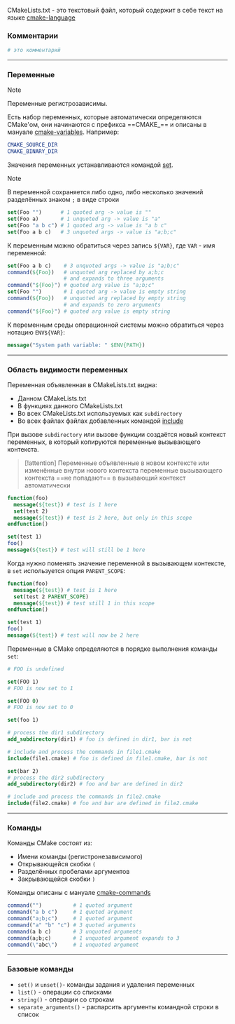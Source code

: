 CMakeLists.txt - это текстовый файл, который содержит в себе текст на языке [cmake-language](https://cmake.org/cmake/help/latest/manual/cmake-language.7.html#manual:cmake-language(7))

### Комментарии

```cmake
# это комментарий
```

---
### Переменные

> [!note]
> Переменные регистрозависимы.

Есть набор переменных, которые автоматически определяются CMake'ом, 
они начинаются с префикса ==CMAKE_== и описаны в мануале [cmake-variables](https://cmake.org/cmake/help/latest/manual/cmake-variables.7.html#manual:cmake-variables(7)).
Например:
```cmake
CMAKE_SOURCE_DIR
CMAKE_BINARY_DIR
```

Значения переменных устанавливаются командой [set](https://cmake.org/cmake/help/latest/command/set.html#command:set). 
>[!note]
>В переменной сохраняется либо одно, либо несколько значений разделённых знаком `;` в виде строки

```cmake
set(Foo "")      # 1 quoted arg -> value is ""
set(Foo a)       # 1 unquoted arg -> value is "a"
set(Foo "a b c") # 1 quoted arg -> value is "a b c"
set(Foo a b c)   # 3 unquoted args -> value is "a;b;c"
```

К переменным можно обратиться через запись `${VAR}`, где `VAR` - имя переменной:
```cmake
set(Foo a b c)    # 3 unquoted args -> value is "a;b;c"
command(${Foo})   # unquoted arg replaced by a;b;c
                  # and expands to three arguments
command("${Foo}") # quoted arg value is "a;b;c"
set(Foo "")       # 1 quoted arg -> value is empty string
command(${Foo})   # unquoted arg replaced by empty string
                  # and expands to zero arguments
command("${Foo}") # quoted arg value is empty string
```

К переменным среды операционной системы можно обратиться через нотацию `ENV${VAR}`:
```cmake
message("System path variable: " $ENV{PATH})
```

---
### Область видимости переменных

Переменная объявленная в CMakeLists.txt видна:
- Данном CMakeLists.txt
- В функциях данного CMakeLists.txt
- Во всех CMakeLists.txt используемых как `subdirectory`
- Во всех файлах файлах добавленных командой [include](https://cmake.org/cmake/help/latest/command/include.html#command:include)

При вызове `subdirectory` или вызове функции создаётся новый контекст переменных, в который копируются переменные вызывающего контекста.
>[!attention]
>Переменные объявленные в новом контексте или изменённые внутри нового контекста переменные вызывающего контекста ==не попадают== в вызывающий контекст автоматически

```cmake
function(foo)
  message(${test}) # test is 1 here
  set(test 2)
  message(${test}) # test is 2 here, but only in this scope
endfunction()

set(test 1)
foo()
message(${test}) # test will still be 1 here
```

Когда нужно поменять значение переменной в вызывающем контексте, в `set` используется опция `PARENT_SCOPE`:
```cmake
function(foo)
  message(${test}) # test is 1 here
  set(test 2 PARENT_SCOPE)
  message(${test}) # test still 1 in this scope
endfunction()

set(test 1)
foo()
message(${test}) # test will now be 2 here
```

Переменные в CMake определяются в порядке выполнения команды `set`:
```cmake
# FOO is undefined

set(FOO 1)
# FOO is now set to 1

set(FOO 0)
# FOO is now set to 0
```

```cmake
set(foo 1)

# process the dir1 subdirectory 
add_subdirectory(dir1) # foo is defined in dir1, bar is not

# include and process the commands in file1.cmake
include(file1.cmake) # foo is defined in file1.cmake, bar is not

set(bar 2)
# process the dir2 subdirectory
add_subdirectory(dir2) # foo and bar are defined in dir2

# include and process the commands in file2.cmake
include(file2.cmake) # foo and bar are defined in file2.cmake
```

---
### Команды

Команды CMake состоят из:
- Имени команды (регистронезависимого)
- Открывающейся скобки `(`
- Разделённых пробелами аргументов
- Закрывающейся скобки `)`

Команды описаны с мануале [cmake-commands](https://cmake.org/cmake/help/latest/manual/cmake-commands.7.html#manual:cmake-commands(7))

```cmake
command("")          # 1 quoted argument
command("a b c")     # 1 quoted argument
command("a;b;c")     # 1 quoted argument
command("a" "b" "c") # 3 quoted arguments
command(a b c)       # 3 unquoted arguments
command(a;b;c)       # 1 unquoted argument expands to 3
command(\"abc\")     # 1 unquoted argument
```

---
### Базовые команды

- `set()` и `unset()`- команды задания и удаления переменных
- `list()` - операции со списками
- `string()` - операции со строкам
- `separate_arguments()` - распарсить аргументы командной строки в список

